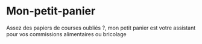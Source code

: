 # Mon-petit-panier
Assez des papiers de courses oubliés ?, mon petit panier est votre assistant pour vos commissions alimentaires ou bricolage
